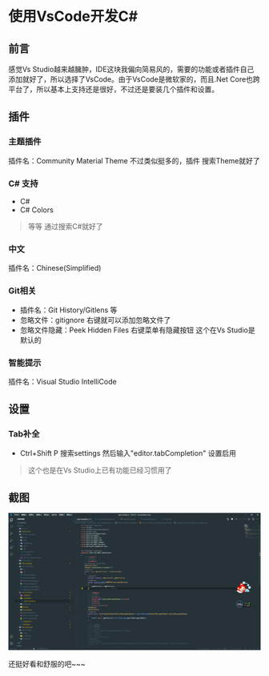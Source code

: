 # 使用VsCode开发C#

## 前言
感觉Vs Studio越来越臃肿，IDE这块我偏向简易风的，需要的功能或者插件自己添加就好了，所以选择了VsCode。由于VsCode是微软家的，而且.Net Core也跨平台了，所以基本上支持还是很好，不过还是要装几个插件和设置。

## 插件

### 主题插件

插件名：Community Material Theme
不过类似挺多的，插件 搜索Theme就好了

### C# 支持
- C# 
- C# Colors

>等等 通过搜索C#就好了

### 中文

插件名：Chinese(Simplified)

### Git相关

- 插件名：Git History/Gitlens 等
- 忽略文件：gitignore 右键就可以添加忽略文件了
- 忽略文件隐藏：Peek Hidden Files 右键菜单有隐藏按钮 这个在Vs Studio是默认的

### 智能提示

插件名：Visual Studio IntelliCode
## 设置

### Tab补全
- Ctrl+Shift P 搜索settings 然后输入"editor.tabCompletion" 设置启用

> 这个也是在Vs Studio上已有功能已经习惯用了

## 截图

![企业微信截图_1597660388842](https://raw.githubusercontent.com/liyunzhi1993/Image/master/%E4%BC%81%E4%B8%9A%E5%BE%AE%E4%BF%A1%E6%88%AA%E5%9B%BE_1597660388842.png)

还挺好看和舒服的吧~~~